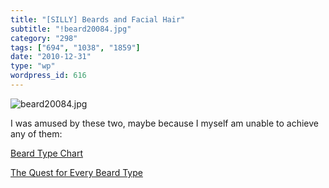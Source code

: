 ```yaml
---
title: "[SILLY] Beards and Facial Hair"
subtitle: "!beard20084.jpg"
category: "298"
tags: ["694", "1038", "1859"]
date: "2010-12-31"
type: "wp"
wordpress_id: 616
---
```

![beard20084.jpg](https://i0.wp.com/www.dyers.org/images/beard2008/beard20084.jpg?w=584)

I was amused by these two, maybe because I myself am unable to achieve any of them:

[Beard Type Chart](http://www.dyers.org/blog/beards/beard-type-chart/)

[The Quest for Every Beard Type](http://www.dyers.org/blog/beards/beard-types/)